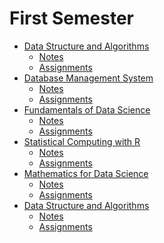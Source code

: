 # First Semester
* [Data Structure and Algorithms](https://github.com/iamdurga/MDS-Private-Study-Materials/tree/master/First%20Semester/Data%20Structure%20and%20Algoritms)
    * [Notes](https://github.com/iamdurga/MDS-Private-Study-Materials/tree/master/First%20Semester/Data%20Structure%20and%20Algoritms/Notes)
    * [Assignments](https://github.com/iamdurga/MDS-Private-Study-Materials/tree/master/First%20Semester/Data%20Structure%20and%20Algoritms/Assignments)
* [Database Management System](https://github.com/iamdurga/MDS-Private-Study-Materials/tree/master/First%20Semester/Database%20Management%20Systems)
    * [Notes](https://github.com/iamdurga/MDS-Private-Study-Materials/tree/master/First%20Semester/Database%20Management%20Systems/Notes)
    * [Assignments](https://github.com/iamdurga/MDS-Private-Study-Materials/tree/master/First%20Semester/Database%20Management%20Systems/Assignments)
* [Fundamentals of Data Science]()
    * [Notes]()
    * [Assignments]()
* [Statistical Computing with R]()
    * [Notes]()
    * [Assignments]()
* [Mathematics for Data Science]()
    * [Notes]()
    * [Assignments]()
* [Data Structure and Algorithms]()
    * [Notes]()
    * [Assignments]()
